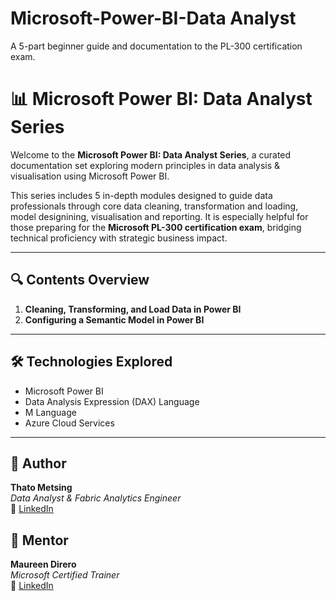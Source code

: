 # Microsoft-Power-BI-Data Analyst
A 5-part beginner guide and documentation to the PL-300 certification exam.

# 📊 Microsoft Power BI: Data Analyst Series

Welcome to the **Microsoft Power BI: Data Analyst Series**, a curated documentation set exploring modern principles in data analysis & visualisation using Microsoft Power BI.

This series includes 5 in-depth modules designed to guide data professionals through core data cleaning, transformation and loading, model designining, visualisation and reporting. It is especially helpful for those preparing for the **Microsoft PL-300 certification exam**, bridging technical proficiency with strategic business impact.

---

## 🔍 Contents Overview

1. **Cleaning, Transforming, and Load Data in Power BI**
2. **Configuring a Semantic Model in Power BI**

---

## 🛠️ Technologies Explored

- Microsoft Power BI  
- Data Analysis Expression (DAX) Language
- M Language  
- Azure Cloud Services

---

## 👤 Author

**Thato Metsing**  
_Data Analyst & Fabric Analytics Engineer_  
🔗 [LinkedIn](https://www.linkedin.com/in/thatometsing)

## 👤 Mentor

**Maureen Direro**  
_Microsoft Certified Trainer_  
🔗 [LinkedIn](https://www.linkedin.com/in/maureen-direro-46a6b220/)

